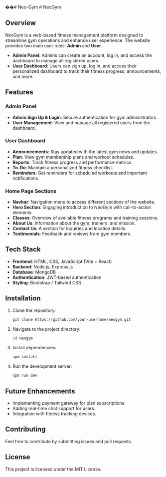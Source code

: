 ��#   N e o - G y m 
 
 # NeoGym

## Overview
NeoGym is a web-based fitness management platform designed to streamline gym operations and enhance user experience. The website provides two main user roles: **Admin** and **User**.

- **Admin Panel**: Admins can create an account, log in, and access the dashboard to manage all registered users.
- **User Dashboard**: Users can sign up, log in, and access their personalized dashboard to track their fitness progress, announcements, and more.

## Features

### Admin Panel
- **Admin Sign Up & Login**: Secure authentication for gym administrators.
- **User Management**: View and manage all registered users from the dashboard.

### User Dashboard
- **Announcements**: Stay updated with the latest gym news and updates.
- **Plan**: View gym membership plans and workout schedules.
- **Reports**: Track fitness progress and performance metrics.
- **To-Do**: Maintain a personalized fitness checklist.
- **Reminders**: Get reminders for scheduled workouts and important notifications.

### Home Page Sections
- **Navbar**: Navigation menu to access different sections of the website.
- **Hero Section**: Engaging introduction to NeoGym with call-to-action elements.
- **Classes**: Overview of available fitness programs and training sessions.
- **About Us**: Information about the gym, trainers, and mission.
- **Contact Us**: A section for inquiries and location details.
- **Testimonials**: Feedback and reviews from gym members.

## Tech Stack
- **Frontend**: HTML, CSS, JavaScript (Vite + React)
- **Backend**: Node.js, Express.js
- **Database**: MongoDB
- **Authentication**: JWT-based authentication
- **Styling**: Bootstrap / Tailwind CSS

## Installation
1. Clone the repository:
   ```sh
   git clone https://github.com/your-username/neogym.git
   ```
2. Navigate to the project directory:
   ```sh
   cd neogym
   ```
3. Install dependencies:
   ```sh
   npm install
   ```
4. Run the development server:
   ```sh
   npm run dev
   ```

## Future Enhancements
- Implementing payment gateway for plan subscriptions.
- Adding real-time chat support for users.
- Integration with fitness tracking devices.

## Contributing
Feel free to contribute by submitting issues and pull requests.

## License
This project is licensed under the MIT License.


